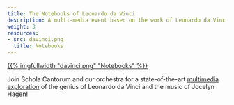```yaml
---
title: The Notebooks of Leonardo da Vinci
description: A multi-media event based on the work of Leonardo da Vinci
weight: 3
resources:
- src: davinci.png
  title: Notebooks
---
```


<a href="/concerts/davinci/">{{% imgfullwidth "davinci.png" "Notebooks" %}}</a>

Join Schola Cantorum and our orchestra for a state-of-the-art <a href="/concerts/davinci/">multimedia exploration</a> of the genius of Leonardo da Vinci</a> and the music of Jocelyn Hagen!

